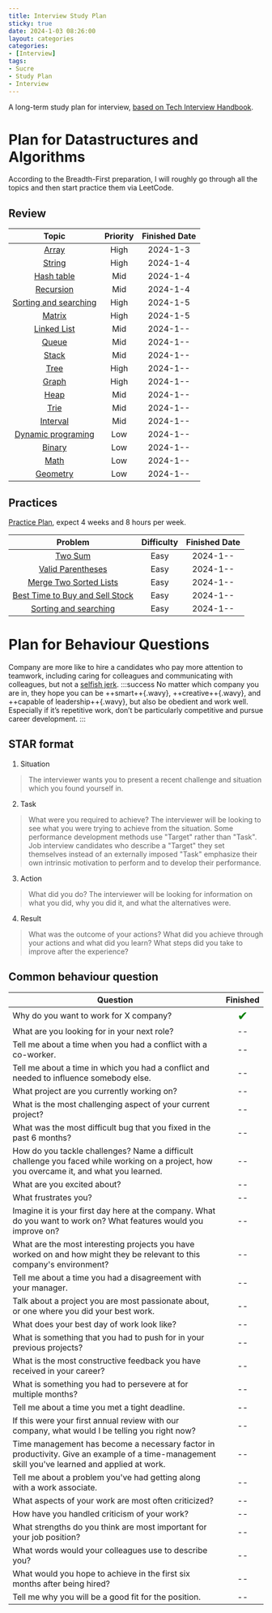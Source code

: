 ```yaml
---
title: Interview Study Plan
sticky: true
date: 2024-1-03 08:26:00
layout: categories
categories:
- [Interview]
tags:
- Sucre
- Study Plan
- Interview
---
```



<!-- more -->

A long-term study plan for interview,  [based on Tech Interview Handbook](https://www.techinterviewhandbook.org/).


# Plan for Datastructures and Algorithms

According to the Breadth-First preparation, I will roughly go through all the topics and then start practice them via LeetCode.

## Review
| Topic | Priority | Finished Date |
| :-: | :-: | :-: |
| [Array](https://www.techinterviewhandbook.org/algorithms/array/) | High | 2024-1-3 |
| [String](https://www.techinterviewhandbook.org/algorithms/string/) | High | 2024-1-4 |
| [Hash table](https://www.techinterviewhandbook.org/algorithms/hash-table/) | Mid | 2024-1-4 |
| [Recursion](https://www.techinterviewhandbook.org/algorithms/recursion/) | Mid | 2024-1-4 |
| [Sorting and searching](https://www.techinterviewhandbook.org/algorithms/sorting-searching/) | High | 2024-1-5 |
| [Matrix](https://www.techinterviewhandbook.org/algorithms/matrix/) | High | 2024-1-5 |
| [Linked List](https://www.techinterviewhandbook.org/algorithms/linked-list/) | Mid | 2024-1-- |
| [Queue](https://www.techinterviewhandbook.org/algorithms/queue/) | Mid | 2024-1-- |
| [Stack](https://www.techinterviewhandbook.org/algorithms/stack/) | Mid | 2024-1-- |
| [Tree](https://www.techinterviewhandbook.org/algorithms/tree/) | High | 2024-1-- |
| [Graph](https://www.techinterviewhandbook.org/algorithms/graph/) | High | 2024-1-- |
| [Heap](https://www.techinterviewhandbook.org/algorithms/heap/) | Mid | 2024-1-- |
| [Trie](https://www.techinterviewhandbook.org/algorithms/trie/) | Mid | 2024-1-- |
| [Interval](https://www.techinterviewhandbook.org/algorithms/interval/) | Mid | 2024-1-- |
| [Dynamic programing](https://www.techinterviewhandbook.org/algorithms/dynamic-programming/) | Low | 2024-1-- |
| [Binary](https://www.techinterviewhandbook.org/algorithms/binary/) | Low | 2024-1-- |
| [Math](https://www.techinterviewhandbook.org/algorithms/math/) | Low | 2024-1-- |
| [Geometry](https://www.techinterviewhandbook.org/algorithms/geometry/) | Low | 2024-1-- |

## Practices
[Practice Plan](https://www.techinterviewhandbook.org/grind75), expect 4 weeks and 8 hours per week.


| Problem | Difficulty | Finished Date |
| :-: | :-: | :-: |
| [Two Sum](https://www.techinterviewhandbook.org/algorithms/array/) | Easy | 2024-1-- |
| [Valid Parentheses](https://www.techinterviewhandbook.org/algorithms/string/) | Easy | 2024-1-- |
| [Merge Two Sorted Lists](https://www.techinterviewhandbook.org/algorithms/hash-table/) | Easy | 2024-1-- |
| [Best Time to Buy and Sell Stock](https://www.techinterviewhandbook.org/algorithms/recursion/) | Easy | 2024-1-- |
| [Sorting and searching](https://www.techinterviewhandbook.org/algorithms/sorting-searching/) | Easy | 2024-1-- |


# Plan for Behaviour Questions
Company are more like to hire a candidates who pay more attention to teamwork, including caring for colleagues and communicating with colleagues, but not a [selfish jerk](https://www.brendangregg.com/blog/2017-11-13/brilliant-jerks.html).
:::success
No matter which company you are in, they hope you can be ++smart++{.wavy}, ++creative++{.wavy}, and ++capable of leadership++{.wavy}, but also be obedient and work well. Especially if it’s repetitive work, don’t be particularly competitive and pursue career development.
:::

## STAR format
1. Situation
> The interviewer wants you to present a recent challenge and situation which you found yourself in.
2. Task
> What were you required to achieve? The interviewer will be looking to see what you were trying to achieve from the situation. Some performance development methods use "Target" rather than "Task". Job interview candidates who describe a "Target" they set themselves instead of an externally imposed "Task" emphasize their own intrinsic motivation to perform and to develop their performance.
3. Action
> What did you do? The interviewer will be looking for information on what you did, why you did it, and what the alternatives were.
4. Result
> What was the outcome of your actions? What did you achieve through your actions and what did you learn? What steps did you take to improve after the experience?


## Common behaviour question


| Question | Finished |
| - | :-: |
| Why do you want to work for X company? |<span style="color: green; font-size: 1.5em;">✔</span> |
| What are you looking for in your next role? |--|
| Tell me about a time when you had a conflict with a co-worker. | -- |
| Tell me about a time in which you had a conflict and needed to influence somebody else. | -- |
| What project are you currently working on? | -- |
| What is the most challenging aspect of your current project? | -- |
| What was the most difficult bug that you fixed in the past 6 months? | -- |
| How do you tackle challenges? Name a difficult challenge you faced while working on a project, how you overcame it, and what you learned. | -- |
| What are you excited about? | -- |
| What frustrates you? | -- |
| Imagine it is your first day here at the company. What do you want to work on? What features would you improve on? | -- |
| What are the most interesting projects you have worked on and how might they be relevant to this company's environment? | -- |
| Tell me about a time you had a disagreement with your manager. | -- |
| Talk about a project you are most passionate about, or one where you did your best work. | -- |
| What does your best day of work look like? | -- |
| What is something that you had to push for in your previous projects? | -- |
| What is the most constructive feedback you have received in your career? | -- |
| What is something you had to persevere at for multiple months? | -- |
| Tell me about a time you met a tight deadline. | -- |
| If this were your first annual review with our company, what would I be telling you right now? | -- |
| Time management has become a necessary factor in productivity. Give an example of a time-management skill you've learned and applied at work. | -- |
| Tell me about a problem you've had getting along with a work associate. | -- |
| What aspects of your work are most often criticized? | -- |
| How have you handled criticism of your work? | -- |
| What strengths do you think are most important for your job position? | -- |
| What words would your colleagues use to describe you? | -- |
| What would you hope to achieve in the first six months after being hired? | -- |
| Tell me why you will be a good fit for the position. | -- |

